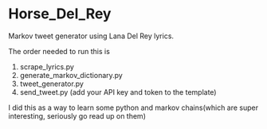 # Horse_Del_Rey
Markov tweet generator using Lana Del Rey lyrics. 

The order needed to run this is 

1. scrape_lyrics.py
2. generate_markov_dictionary.py
3. tweet_generator.py
4. send_tweet.py (add your API key and token to the template)

I did this as a way to learn some python and markov chains(which are super interesting, seriously go read up on them)
